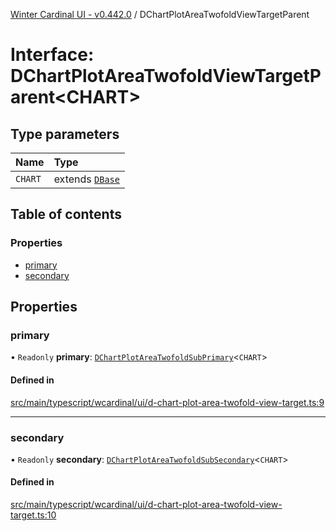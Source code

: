 [Winter Cardinal UI - v0.442.0](../index.md) / DChartPlotAreaTwofoldViewTargetParent

# Interface: DChartPlotAreaTwofoldViewTargetParent\<CHART\>

## Type parameters

| Name | Type |
| :------ | :------ |
| `CHART` | extends [`DBase`](../classes/DBase.md) |

## Table of contents

### Properties

- [primary](DChartPlotAreaTwofoldViewTargetParent.md#primary)
- [secondary](DChartPlotAreaTwofoldViewTargetParent.md#secondary)

## Properties

### primary

• `Readonly` **primary**: [`DChartPlotAreaTwofoldSubPrimary`](../classes/DChartPlotAreaTwofoldSubPrimary.md)\<`CHART`\>

#### Defined in

[src/main/typescript/wcardinal/ui/d-chart-plot-area-twofold-view-target.ts:9](https://github.com/winter-cardinal/winter-cardinal-ui/blob/v0.442.0/src/main/typescript/wcardinal/ui/d-chart-plot-area-twofold-view-target.ts#L9)

___

### secondary

• `Readonly` **secondary**: [`DChartPlotAreaTwofoldSubSecondary`](../classes/DChartPlotAreaTwofoldSubSecondary.md)\<`CHART`\>

#### Defined in

[src/main/typescript/wcardinal/ui/d-chart-plot-area-twofold-view-target.ts:10](https://github.com/winter-cardinal/winter-cardinal-ui/blob/v0.442.0/src/main/typescript/wcardinal/ui/d-chart-plot-area-twofold-view-target.ts#L10)
